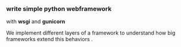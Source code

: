 ### write simple python webframework
with __wsgi__ and __gunicorn__

We implement different layers of a framework
to understand how big frameworks extend this behaviors .
